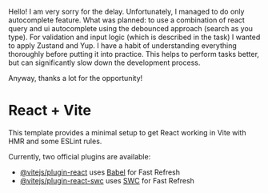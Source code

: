 Hello! I am very sorry for the delay. Unfortunately, I managed to do only autocomplete feature.
What was planned: to use a combination of react query and ui autocomplete using the debounced approach (search as you type). For validation and input logic (which is described in the task) I wanted to apply Zustand and Yup.
I have a habit of understanding everything thoroughly before putting it into practice. This helps to perform tasks better, but can significantly slow down the development process.
 
Anyway, thanks a lot for the opportunity!

# React + Vite

This template provides a minimal setup to get React working in Vite with HMR and some ESLint rules.

Currently, two official plugins are available:

- [@vitejs/plugin-react](https://github.com/vitejs/vite-plugin-react/blob/main/packages/plugin-react/README.md) uses [Babel](https://babeljs.io/) for Fast Refresh
- [@vitejs/plugin-react-swc](https://github.com/vitejs/vite-plugin-react-swc) uses [SWC](https://swc.rs/) for Fast Refresh

